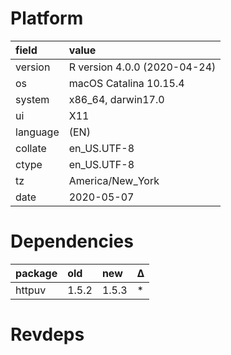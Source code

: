# Platform

|field    |value                        |
|:--------|:----------------------------|
|version  |R version 4.0.0 (2020-04-24) |
|os       |macOS Catalina 10.15.4       |
|system   |x86_64, darwin17.0           |
|ui       |X11                          |
|language |(EN)                         |
|collate  |en_US.UTF-8                  |
|ctype    |en_US.UTF-8                  |
|tz       |America/New_York             |
|date     |2020-05-07                   |

# Dependencies

|package |old   |new   |Δ  |
|:-------|:-----|:-----|:--|
|httpuv  |1.5.2 |1.5.3 |*  |

# Revdeps

